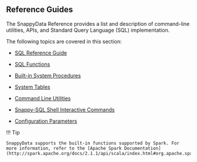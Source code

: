 ## Reference Guides

The SnappyData Reference provides a list and description of command-line utilities, APIs, and Standard Query Language (SQL) implementation.

The following topics are covered in this section:

* [SQL Reference Guide](sql_reference.md)

* [SQL Functions](reference/sql_functions/sql_functions.md)

* [Built-in System Procedures](reference/inbuilt_system_procedures/system-procedures.md)

* [System Tables](reference/system_tables/system_tables.md)

* [Command Line Utilities](reference/command_line_utilities/store-launcher.md)

* [Snappy-SQL Shell Interactive Commands](reference/interactive_commands/store_command_reference.md)

* [Configuration Parameters](reference/configuration_parameters/config_parameters.md)

!!! Tip

	SnappyData supports the built-in functions supported by Spark. For more information, refer to the [Apache Spark Documentation](http://spark.apache.org/docs/2.1.1/api/scala/index.html#org.apache.spark.sql.functions$).
